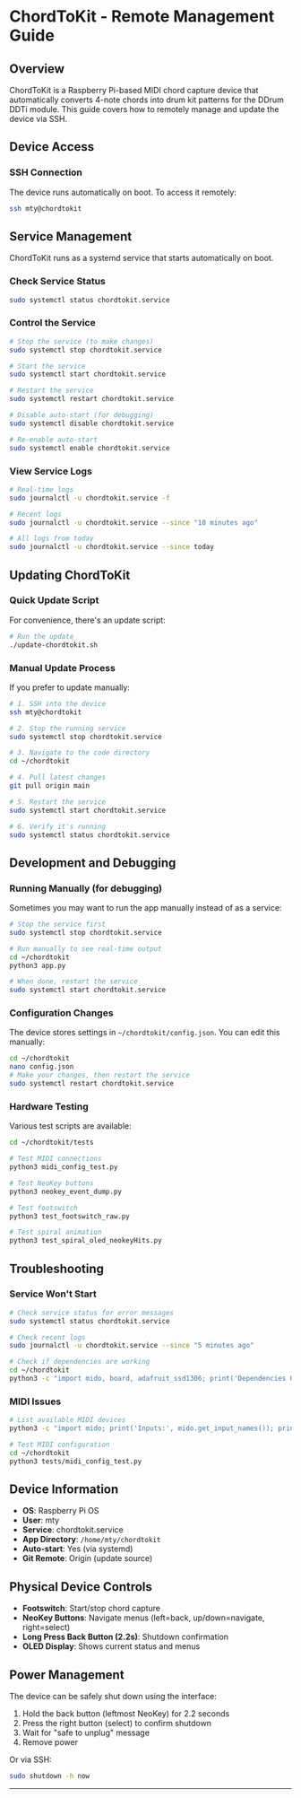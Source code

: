 # ChordToKit - Remote Management Guide

## Overview

ChordToKit is a Raspberry Pi-based MIDI chord capture device that automatically converts 4-note chords into drum kit patterns for the DDrum DDTi module. This guide covers how to remotely manage and update the device via SSH.

## Device Access

### SSH Connection

The device runs automatically on boot. To access it remotely:

```bash
ssh mty@chordtokit
```

## Service Management

ChordToKit runs as a systemd service that starts automatically on boot.

### Check Service Status
```bash
sudo systemctl status chordtokit.service
```

### Control the Service
```bash
# Stop the service (to make changes)
sudo systemctl stop chordtokit.service

# Start the service
sudo systemctl start chordtokit.service

# Restart the service
sudo systemctl restart chordtokit.service

# Disable auto-start (for debugging)
sudo systemctl disable chordtokit.service

# Re-enable auto-start
sudo systemctl enable chordtokit.service
```

### View Service Logs
```bash
# Real-time logs
sudo journalctl -u chordtokit.service -f

# Recent logs
sudo journalctl -u chordtokit.service --since "10 minutes ago"

# All logs from today
sudo journalctl -u chordtokit.service --since today
```

## Updating ChordToKit

### Quick Update Script

For convenience, there's an update script:

```bash
# Run the update
./update-chordtokit.sh
```

### Manual Update Process

If you prefer to update manually:

```bash
# 1. SSH into the device
ssh mty@chordtokit

# 2. Stop the running service
sudo systemctl stop chordtokit.service

# 3. Navigate to the code directory
cd ~/chordtokit

# 4. Pull latest changes
git pull origin main

# 5. Restart the service
sudo systemctl start chordtokit.service

# 6. Verify it's running
sudo systemctl status chordtokit.service
```


## Development and Debugging

### Running Manually (for debugging)

Sometimes you may want to run the app manually instead of as a service:

```bash
# Stop the service first
sudo systemctl stop chordtokit.service

# Run manually to see real-time output
cd ~/chordtokit
python3 app.py

# When done, restart the service
sudo systemctl start chordtokit.service
```

### Configuration Changes

The device stores settings in `~/chordtokit/config.json`. You can edit this manually:

```bash
cd ~/chordtokit
nano config.json
# Make your changes, then restart the service
sudo systemctl restart chordtokit.service
```

### Hardware Testing

Various test scripts are available:

```bash
cd ~/chordtokit/tests

# Test MIDI connections
python3 midi_config_test.py

# Test NeoKey buttons
python3 neokey_event_dump.py

# Test footswitch
python3 test_footswitch_raw.py

# Test spiral animation
python3 test_spiral_oled_neokeyHits.py
```

## Troubleshooting

### Service Won't Start

```bash
# Check service status for error messages
sudo systemctl status chordtokit.service

# Check recent logs
sudo journalctl -u chordtokit.service --since "5 minutes ago"

# Check if dependencies are working
cd ~/chordtokit
python3 -c "import mido, board, adafruit_ssd1306; print('Dependencies OK')"
```

### MIDI Issues

```bash
# List available MIDI devices
python3 -c "import mido; print('Inputs:', mido.get_input_names()); print('Outputs:', mido.get_output_names())"

# Test MIDI configuration
cd ~/chordtokit
python3 tests/midi_config_test.py
```


## Device Information

- **OS**: Raspberry Pi OS
- **User**: mty
- **Service**: chordtokit.service
- **App Directory**: `/home/mty/chordtokit`
- **Auto-start**: Yes (via systemd)
- **Git Remote**: Origin (update source)

## Physical Device Controls

- **Footswitch**: Start/stop chord capture
- **NeoKey Buttons**: Navigate menus (left=back, up/down=navigate, right=select)
- **Long Press Back Button (2.2s)**: Shutdown confirmation
- **OLED Display**: Shows current status and menus

## Power Management

The device can be safely shut down using the interface:

1. Hold the back button (leftmost NeoKey) for 2.2 seconds
2. Press the right button (select) to confirm shutdown
3. Wait for "safe to unplug" message
4. Remove power

Or via SSH:
```bash
sudo shutdown -h now
```

---